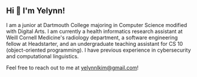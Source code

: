 ## Hi 👋 I'm Yelynn!

I am a junior at Dartmouth College majoring in Computer Science modified with Digital Arts. I am currently a health informatics research assistant at Weill Cornell Medicine's radiology department, a software engineering fellow at Headstarter, and an undergraduate teaching assistant for CS 10 (object-oriented programming). I have previous experience in cybersecurity and computational linguistics. 

Feel free to reach out to me at yelynnlkim@gmail.com!
